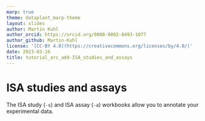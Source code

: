 ```yaml
---
marp: true
theme: dataplant_marp-theme
layout: slides
author: Martin Kuhl
author_orcid: https://orcid.org/0000-0002-8493-1077
author_github: Martin-Kuhl
license: '[CC-BY 4.0](https://creativecommons.org/licenses/by/4.0/)'
date: 2023-03-16
title: tutorial_arc_add-ISA_studies_and_assays
---
```


# ISA studies and assays

The ISA study (`-s`) and ISA assay (`-a`) workbooks allow you to annotate your experimental data.
